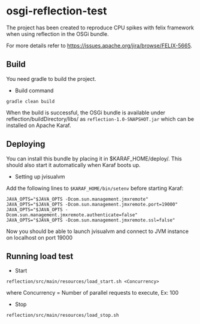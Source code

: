 # osgi-reflection-test
The project has been created to reproduce CPU spikes with felix framework when using reflection in the OSGi bundle.

For more details refer to https://issues.apache.org/jira/browse/FELIX-5665.

## Build
You need gradle to build the project.

* Build command

`gradle clean build`

When the build is successful, the OSGi bundle is available under reflection/buildDirectory/libs/ as `reflection-1.0-SNAPSHOT.jar` which can be installed on Apache Karaf.

## Deploying
You can install this bundle by placing it in $KARAF_HOME/deploy/. This should also start it automatically when Karaf boots up.

* Setting up jvisualvm

Add the following lines to `$KARAF_HOME/bin/setenv` before starting Karaf:
```shell
JAVA_OPTS="$JAVA_OPTS -Dcom.sun.management.jmxremote"
JAVA_OPTS="$JAVA_OPTS -Dcom.sun.management.jmxremote.port=19000"
JAVA_OPTS="$JAVA_OPTS -Dcom.sun.management.jmxremote.authenticate=false"
JAVA_OPTS="$JAVA_OPTS -Dcom.sun.management.jmxremote.ssl=false"
```

Now you should be able to launch jvisualvm and connect to JVM instance on localhost on port 19000

## Running load test
* Start

`reflection/src/main/resources/load_start.sh <Concurrency>`

where Concurrency = Number of parallel requests to execute, Ex: 100

* Stop

`reflection/src/main/resources/load_stop.sh`
